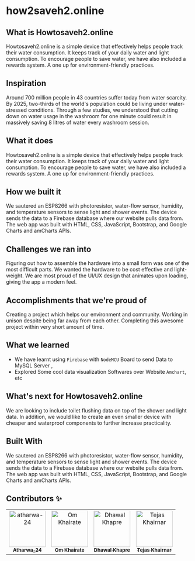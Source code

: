 # how2saveh2.online


## What is Howtosaveh2.online

Howtosaveh2.online is a simple device that effectively helps people track their water consumption. It keeps track of your daily water and light consumption. To encourage people to save water, we have also included a rewards system. A one up for environment-friendly practices.

## Inspiration

Around 700 million people in 43 countries suffer today from water scarcity. By 2025,  two-thirds of the world's population could be living under water-stressed conditions. Through a few studies, we understood that cutting down on water usage in the washroom for one minute could result in massively saving 8 litres of water every washroom session. 

## What it does

Howtosaveh2.online is a simple device that effectively helps people track their water consumption. It keeps track of your daily water and light consumption. To encourage people to save water, we have also included a rewards system. A one up for environment-friendly practices.

## How we built it

We sautered an ESP8266 with photoresistor, water-flow sensor, humidity, and temperature sensors to sense light and shower events. The device sends the data to a Firebase database where our website pulls data from. The web app was built with HTML, CSS, JavaScript, Bootstrap, and Google Charts and amCharts APIs.

## Challenges we ran into

Figuring out how to assemble the hardware into a small form was one of the most difficult parts. We wanted the hardware to be cost effective and light-weight. We are most proud of the UI/UX design that animates upon loading, giving the app a modern feel.

## Accomplishments that we're proud of

Creating a project which helps our environment and community.
Working in unison despite being far away from each other.
Completing this awesome project within very short amount of time.

## What we learned
- We have learnt using `Firebase` with `NodeMCU` Board to send Data to MySQL
  Server ,
- Explored Some cool data visualization Softwares over Website `Amchart`, etc

## What's next for Howtosaveh2.online 

We are looking to include toilet flushing data on top of the shower and light data. In addition, we would like to create an even smaller device with cheaper and waterproof components to further increase practicality. 

## Built With

We sautered an ESP8266 with photoresistor, water-flow sensor, humidity, and temperature sensors to sense light and shower events. The device sends the data to a Firebase database where our website pulls data from. The web app was built with HTML, CSS, JavaScript, Bootstrap, and Google Charts and amCharts APIs.


## Contributors :sparkles:
<table>
<tr>
    <td align="center">
        <a href="https://github.com/atharwa-24">
            <img src="https://avatars0.githubusercontent.com/u/54115798?v=4" width="100;" alt="atharwa-24"/>
            <br />
            <sub><b>Atharwa_24</b></sub>
        </a>
    </td>
    <td align="center">
        <a href="https://github.com/omkhairate">
            <img src="https://avatars.githubusercontent.com/u/72100111?s=400&v=4" width="100;" alt="Om Khairate"/>
            <br />
            <sub><b>Om Khairate</b></sub>
        </a>
    </td>
    <td align="center">
        <a href="https://github.com/DhawalKhapre">
            <img src="https://avatars.githubusercontent.com/u/67652904?s=400&u=cb77aa2cb2a51bd3dce857a81894c90d977f1dfa&v=4" width="100;" alt="Dhawal Khapre"/>
            <br />
            <sub><b>Dhawal Khapre</b></sub>
        </a>
    </td>
    <td align="center">
        <a href="https://github.com/tejas2806">
            <img src="https://avatars.githubusercontent.com/u/65996914?s=460&v=4" width="100;" alt="Tejas Khairnar"/>
            <br />
            <sub><b>Tejas Khairnar</b></sub>
        </a>
    </td>
    </tr>
</table>
